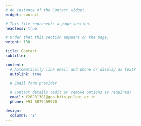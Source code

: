 ```yaml
---
# An instance of the Contact widget.
widget: contact

# This file represents a page section.
headless: true

# Order that this section appears on the page.
weight: 130

title: Contact
subtitle:

content:
  # Automatically link email and phone or display as text?
  autolink: true
  
  # Email form provider

  # Contact details (edit or remove options as required)
  email: f20201381@goa.bits-pilani.ac.in
  phone: +91 8879459970

design:
  columns: '2'
---
```

